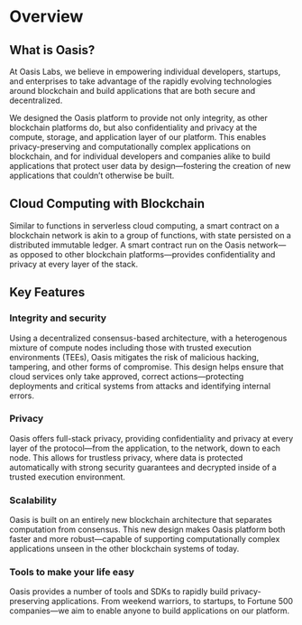 # Overview

## What is Oasis?

At Oasis Labs, we believe in empowering individual developers, startups, and enterprises to take advantage of the rapidly evolving technologies around blockchain and build applications that are both secure and decentralized.

We designed the Oasis platform to provide not only integrity, as other blockchain platforms do, but also confidentiality and privacy at the compute, storage, and application layer of our platform. This enables privacy-preserving and computationally complex applications on blockchain, and for individual developers and companies alike to build applications that protect user data by design—fostering the creation of new applications that couldn’t otherwise be built.

## Cloud Computing with Blockchain

Similar to functions in serverless cloud computing, a smart contract on a blockchain network is akin to a group of functions, with state persisted on a distributed immutable ledger. A smart contract run on the Oasis network—as opposed to other blockchain platforms—provides confidentiality and privacy at every layer of the stack.

## Key Features

### Integrity and security

Using a decentralized consensus-based architecture, with a heterogenous mixture of compute nodes including those with trusted execution environments (TEEs), Oasis mitigates the risk of malicious hacking, tampering, and other forms of compromise. This design helps ensure that cloud services only take approved, correct actions—protecting deployments and critical systems from attacks and identifying internal errors.

### Privacy

Oasis offers full-stack privacy, providing confidentiality and privacy at every layer of the protocol—from the application, to the network, down to each node. This allows for trustless privacy, where data is protected automatically with strong security guarantees and decrypted inside of a trusted execution environment.

### Scalability

Oasis is built on an entirely new blockchain architecture that separates computation from consensus. This new design makes Oasis platform both faster and more robust—capable of supporting computationally complex applications unseen in the other blockchain systems of today.

### Tools to make your life easy

Oasis provides a number of tools and SDKs to rapidly build privacy-preserving applications. From weekend warriors, to startups, to Fortune 500 companies—we aim to enable anyone to build applications on our platform.
